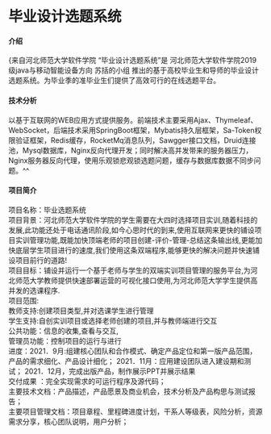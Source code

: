 # 毕业设计选题系统

#### 介绍
{来自河北师范大学软件学院
 “毕业设计选题系统”是 河北师范大学软件学院2019级java与移动智能设备方向 苏括的小组 推出的基于高校毕业生和导师的毕业设计选题系统。为毕业季的准毕业生们提供了高效可行的在线选题平台。

#### 技术分析
以基于互联网的WEB应用方式提供服务。前端技术主要采用Ajax、Thymeleaf、WebSocket，后端技术采用SpringBoot框架，Mybatis持久层框架，Sa-Token权限验证框架，Redis缓存，RocketMq消息队列，Sawgger接口文档，Druid连接池，Mysql数据库，Nginx反向代理开发；同时解决高并发带来的服务器压力，Nginx服务器反向代理，使用乐观锁悲观锁选题问题，缓存与数据库数据不同步问题。^^


#### 项目简介

项目名称：毕业选题系统  
项目背景：河北师范大学软件学院的学生需要在大四时选择项目实训,随着科技的发展,此功能还处于电话通讯阶段,如今心思时代的到来,使用互联网来更快的铺设项目实训管理功能,既能加快顶端老师的项目创建-评价-管理-总结这条输出线,更能加快底层学生项目进行的速度,我们使用这条双端程序,能够更快的解决问题并快速铺设项目前行的道路!  
项目目标：铺设并运行一个基于老师与学生的双端实训项目管理的服务平台,为河北师范大学教师提供快速部署运营的可视化接口使用,为河北师范大学学生提供高并发的选课程序.  
项目范围:  
教师支持:创建项目类型,并对选课学生进行管理  
学生支持:自创实训项目或选择老师创建的项目,并与教师端进行交互  
公共功能：信息的收集,查看与交互,   
管理员功能：控制项目的运行与进行  
进度：2021．9月:组建核心团队和合作模式、确定产品定位和第一版产品范围，产品的需求细化、产品设计细化； 
2021．11月：应用建设团队进入建设期和测试；
2021．12月，完成出版产品，制作展示PPT并展示结果  
交付成果 ：完全实现需求的可运行程序及源代码；  
主要技术文档：产品描述，产品愿景及商业机会，技术分析及产品构思与测试报告；  
主要项目管理文档：项目章程、里程碑进度计划，干系人等级表，风险分析，资源需求分享，核心团队说明，用户分析；
